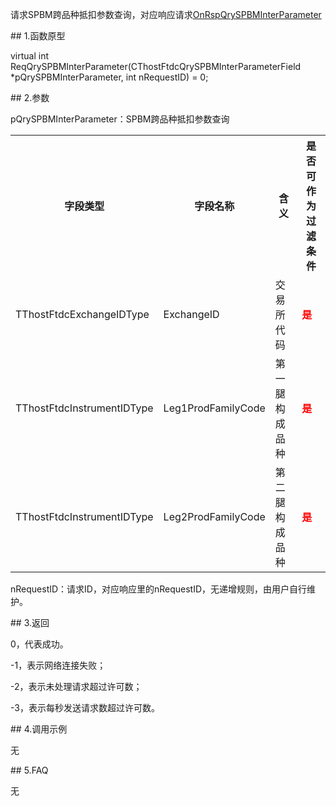 <p>请求SPBM跨品种抵扣参数查询，对应响应请求<a href="../../CTHOSTFTDCTRADERAPI/ONRSPQRYSPBMINTERPARAMETER/">OnRspQrySPBMInterParameter</a></p>
<span class="anchor" id="7bd64073-802f-4b32-81af-0d3e26f2fc4e"></span>
## 1.函数原型
<p>virtual int ReqQrySPBMInterParameter(CThostFtdcQrySPBMInterParameterField *pQrySPBMInterParameter, int nRequestID) = 0;</p>
<span class="anchor" id="79c44525-dcbf-444f-a0c6-648106ac8106"></span>
## 2.参数
<p>pQrySPBMInterParameter：SPBM跨品种抵扣参数查询</p>
<table><tr><th style="TEXT-ALIGN: center;">字段类型</th><th style="TEXT-ALIGN: center;">字段名称</th><th style="TEXT-ALIGN: center;">含义</th><th style="TEXT-ALIGN: center;">是否可作为过滤条件</th></tr><tr><td style="TEXT-ALIGN: left;">TThostFtdcExchangeIDType</td>
<td style="TEXT-ALIGN: left;">ExchangeID</td>
<td style="TEXT-ALIGN: left;">交易所代码</td>
<td style="TEXT-ALIGN: left;"><strong><font color="#FF0000">是</font></strong></td>
</tr>
<tr><td style="TEXT-ALIGN: left;">TThostFtdcInstrumentIDType</td>
<td style="TEXT-ALIGN: left;">Leg1ProdFamilyCode</td>
<td style="TEXT-ALIGN: left;">第一腿构成品种</td>
<td style="TEXT-ALIGN: left;"><strong><font color="#FF0000">是</font></strong></td>
</tr>
<tr><td style="TEXT-ALIGN: left;">TThostFtdcInstrumentIDType</td>
<td style="TEXT-ALIGN: left;">Leg2ProdFamilyCode</td>
<td style="TEXT-ALIGN: left;">第二腿构成品种</td>
<td style="TEXT-ALIGN: left;"><strong><font color="#FF0000">是</font></strong></td>
</tr>
</table>
<p>nRequestID：请求ID，对应响应里的nRequestID，无递增规则，由用户自行维护。</p>
<span class="anchor" id="989b8611-fee1-487b-9b64-3440df7b02fa"></span>
## 3.返回
<p>0，代表成功。</p>
<p>-1，表示网络连接失败；</p>
<p>-2，表示未处理请求超过许可数；</p>
<p>-3，表示每秒发送请求数超过许可数。</p>
<span class="anchor" id="c40b2fe6-9459-46e7-83cd-31df8461ccc8"></span>
## 4.调用示例
<p>无</p>
<span class="anchor" id="e00fbca9-b9e9-483d-984c-a12f9d9b9593"></span>
## 5.FAQ
<p>无</p>
